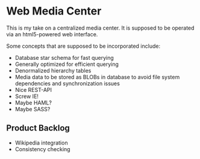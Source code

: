 Web Media Center
================

This is my take on a centralized media center. It is supposed to be operated
via an html5-powered web interface.

Some concepts that are supposed to be incorporated include:
* Database star schema for fast querying
* Generally optimized for efficient querying
* Denormalized hierarchy tables
* Media data to be stored as BLOBs in database to avoid file system dependencies and synchronization issues
* Nice REST-API
* Screw IE!
* Maybe HAML?
* Maybe SASS?

Product Backlog
---------------
* Wikipedia integration
* Consistency checking
